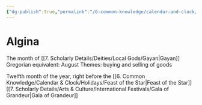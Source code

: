 ```yaml
---
{"dg-publish":true,"permalink":"/6-common-knowledge/calendar-and-clock/months/algina/","noteIcon":""}
---
```


# Algina

The month of [[7. Scholarly Details/Deities/Local Gods/Gayan\|Gayan]] 
Gregorian equivalent: August
Themes: buying and selling of goods

Twelfth month of the year, right before the [[6. Common Knowledge/Calendar & Clock/Holidays/Feast of the Star\|Feast of the Star]] 
[[7. Scholarly Details/Arts & Culture/International Festivals/Gala of Grandeur\|Gala of Grandeur]]